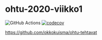 # ohtu-2020-viikko1
![GitHub Actions](https://github.com/okkokuisma/ohtu-2020-viikko1/workflows/Java%20CI%20with%20Gradle/badge.svg)
[![codecov](https://codecov.io/gh/okkokuisma/ohtu-2020-viikko1/branch/main/graph/badge.svg?token=C2W8VBH6TJ)](undefined)

https://github.com/okkokuisma/ohtu-tehtavat


